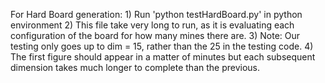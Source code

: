 For Hard Board generation:
    1) Run 'python testHardBoard.py' in python environment
    2) This file take very long to run, as it is evaluating each configuration of the board for how many mines there are.
    3) Note: Our testing only goes up to dim = 15, rather than the 25 in the testing code.
    4) The first figure should appear in a matter of minutes but each subsequent dimension takes much longer to complete than the previous.